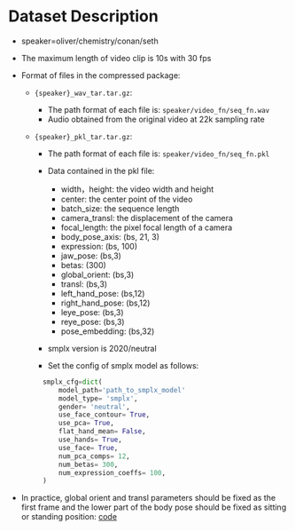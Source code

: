 # Dataset Description

- speaker=oliver/chemistry/conan/seth
- The maximum length of video clip is 10s with 30 fps

- Format of files in the compressed package:
  - `{speaker}_wav_tar.tar.gz`:
    - The path format of each file is: `speaker/video_fn/seq_fn.wav`
    - Audio obtained from the original video at 22k sampling rate
  - `{speaker}_pkl_tar.tar.gz`:
    - The path format of each file is: `speaker/video_fn/seq_fn.pkl`
    - Data contained in the pkl file:
      - width，height: the video width and height
      - center: the center point of the video
      - batch_size: the sequence length
      - camera_transl: the displacement of the camera
      - focal_length: the pixel focal length of a camera
      - body_pose_axis: (bs, 21, 3)
      - expression: (bs, 100)
      - jaw_pose: (bs,3)
      - betas: (300)
      - global_orient: (bs,3)
      - transl: (bs,3)
      - left_hand_pose: (bs,12)
      - right_hand_pose: (bs,12)
      - leye_pose: (bs,3)
      - reye_pose: (bs,3)
      - pose_embedding: (bs,32)
  
    - smplx version is 2020/neutral
    - Set the config of smplx model as follows:
  
    ```python
      smplx_cfg=dict(
          model_path='path_to_smplx_model'
          model_type= 'smplx',
          gender= 'neutral',
          use_face_contour= True,
          use_pca= True,
          flat_hand_mean= False,
          use_hands= True,
          use_face= True,
          num_pca_comps= 12,
          num_betas= 300,
          num_expression_coeffs= 100,
      )
    ```

- In practice, global orient and transl parameters should be fixed as the first frame and the lower part of the body pose should be fixed as sitting or standing position: [code](post_process.py)